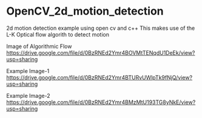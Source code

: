 # OpenCV_2d_motion_detection
2d motion detection example using open cv and c++
This makes use of the L-K Optical flow algorith to detect motion

Image of Algorithmic Flow 
https://drive.google.com/file/d/0BzRNEd2Ymr4BOVMtTENqdU1DeEk/view?usp=sharing

Example Image-1
https://drive.google.com/file/d/0BzRNEd2Ymr4BTURvUWlpTk9fNjQ/view?usp=sharing

Example Image-2
https://drive.google.com/file/d/0BzRNEd2Ymr4BMzMtU193TG8yNkE/view?usp=sharing
